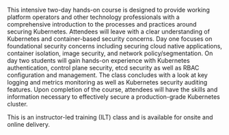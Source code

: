 This intensive two-day hands-on course is designed to provide working platform operators and other technology professionals with a comprehensive introduction to the processes and practices around securing Kubernetes. Attendees will leave with a clear understanding of Kubernetes and container-based security concerns. Day one focuses on foundational security concerns including securing cloud native applications, container isolation, image security, and network policy/segmentation. On day two students will gain hands-on experience with Kubernetes authentication, control plane security, etcd security as well as RBAC configuration and management. The class concludes with a look at key logging and metrics monitoring as well as Kubernetes security auditing features. Upon completion of the course, attendees will have the skills and information necessary to effectively secure a production-grade Kubernetes cluster.


This is an instructor-led training (ILT) class and is available for onsite and online delivery.
